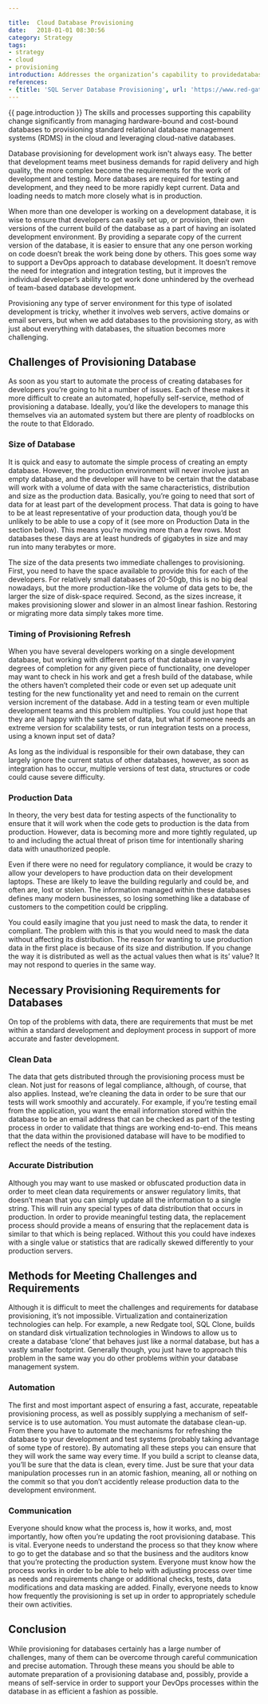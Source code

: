 ```yaml
---

title:  Cloud Database Provisioning
date:   2018-01-01 08:30:56
category: Strategy
tags:
- strategy
- cloud
- provisioning
introduction: Addresses the organization’s capability to providedatabase and database management systems in support of enterprise applications.
references:
- {title: 'SQL Server Database Provisioning', url: 'https://www.red-gate.com/simple-talk/sql/database-delivery/sql-server-database-provisioning/'}
---
```


{{ page.introduction }}
The skills and processes supporting this capability change significantly from
managing hardware-bound and cost-bound databases to provisioning standard
relational database management systems (RDMS) in the cloud and leveraging
cloud-native databases.

Database provisioning for development work isn't always easy. The better that development teams meet business demands for rapid delivery and high quality, the more complex become the requirements for the work of development and testing. More databases are required for testing and development, and they need to be more rapidly kept current. Data and loading needs to match more closely what is in production. 

When more than one developer is working on a development database, it is wise to ensure that developers can easily set up, or provision, their own versions of the current build of the database as a part of having an isolated development environment. By providing a separate copy of the current version of the database, it is easier to ensure that any one person working on code doesn’t break the work being done by others. This goes some way to support a DevOps approach to database development. It doesn’t remove the need for integration and integration testing, but it improves the individual developer’s ability to get work done unhindered by the overhead of team-based database development.

Provisioning any type of server environment for this type of isolated development is tricky, whether it involves web servers, active domains or email servers, but when we add databases to the provisioning story, as with just about everything with databases, the situation becomes more challenging.

## Challenges of Provisioning Database
As soon as you start to automate the process of creating databases for developers you’re going to hit a number of issues. Each of these makes it more difficult to create an automated, hopefully self-service, method of provisioning a database. Ideally, you’d like the developers to manage this themselves via an automated system but there are plenty of roadblocks on the route to that Eldorado.

### Size of Database
It is quick and easy to automate the simple process of creating an empty database. However, the production environment will never involve just an empty database, and the developer will have to be certain that the database will work with a volume of data with the same characteristics, distribution and size as the production data. Basically, you’re going to need that sort of data for at least part of the development process. That data is going to have to be at least representative of your production data, though you’d be unlikely to be able to use a copy of it (see more on Production Data in the section below). This means you’re moving more than a few rows. Most databases these days are at least hundreds of gigabytes in size and may run into many terabytes or more.

The size of the data presents two immediate challenges to provisioning. First, you need to have the space available to provide this for each of the developers. For relatively small databases of 20-50gb, this is no big deal nowadays, but the more production-like the volume of data gets to be, the larger the size of disk-space required. Second, as the sizes increase, it makes provisioning slower and slower in an almost linear fashion. Restoring or migrating more data simply takes more time.

### Timing of Provisioning Refresh
When you have several developers working on a single development database, but working with different parts of that database in varying degrees of completion for any given piece of functionality, one developer may want to check in his work and get a fresh build of the database, while the others haven’t completed their code or even set up adequate unit testing for the new functionality yet and need to remain on the current version increment of the database. Add in a testing team or even multiple development teams and this problem multiplies. You could just hope that they are all happy with the same set of data, but what if someone needs an extreme version for scalability tests, or run integration tests on a process, using a known input set of data?

As long as the individual is responsible for their own database, they can largely ignore the current status of other databases, however, as soon as integration has to occur, multiple versions of test data, structures or code could cause severe difficulty.

### Production Data
In theory, the very best data for testing aspects of the functionality to ensure that it will work when the code gets to production is the data from production. However, data is becoming more and more tightly regulated, up to and including the actual threat of prison time for intentionally sharing data with unauthorized people.

Even if there were no need for regulatory compliance, it would be crazy to allow your developers to have production data on their development laptops. These are likely to leave the building regularly and could be, and often are, lost or stolen. The information managed within these databases defines many modern businesses, so losing something like a database of customers to the competition could be crippling.

You could easily imagine that you just need to mask the data, to render it compliant. The problem with this is that you would need to mask the data without affecting its distribution. The reason for wanting to use production data in the first place is because of its size and distribution. If you change the way it is distributed as well as the actual values then what is its’ value? It may not respond to queries in the same way.

## Necessary Provisioning Requirements for Databases
On top of the problems with data, there are requirements that must be met within a standard development and deployment process in support of more accurate and faster development.

### Clean Data
The data that gets distributed through the provisioning process must be clean. Not just for reasons of legal compliance, although, of course, that also applies. Instead, we’re cleaning the data in order to be sure that our tests will work smoothly and accurately. For example, if you’re testing email from the application, you want the email information stored within the database to be an email address that can be checked as part of the testing process in order to validate that things are working end-to-end. This means that the data within the provisioned database will have to be modified to reflect the needs of the testing.

### Accurate Distribution
Although you may want to use masked or obfuscated production data in order to meet clean data requirements or answer regulatory limits, that doesn’t mean that you can simply update all the information to a single string. This will ruin any special types of data distribution that occurs in production. In order to provide meaningful testing data, the replacement process should provide a means of ensuring that the replacement data is similar to that which is being replaced. Without this you could have indexes with a single value or statistics that are radically skewed differently to your production servers.

## Methods for Meeting Challenges and Requirements
Although it is difficult to meet the challenges and requirements for database provisioning, it’s not impossible. Virtualization and containerization technologies can help. For example, a new Redgate tool, SQL Clone, builds on standard disk virtualization technologies in Windows to allow us to create a database ‘clone’ that behaves just like a normal database, but has a vastly smaller footprint. Generally though, you just have to approach this problem in the same way you do other problems within your database management system.

### Automation
The first and most important aspect of ensuring a fast, accurate, repeatable provisioning process, as well as possibly supplying a mechanism of self-service is to use automation. You must automate the database clean-up. From there you have to automate the mechanisms for refreshing the database to your development and test systems (probably taking advantage of some type of restore). By automating all these steps you can ensure that they will work the same way every time. If you build a script to cleanse data, you’ll be sure that the data is clean, every time. Just be sure that your data manipulation processes run in an atomic fashion, meaning, all or nothing on the commit so that you don’t accidently release production data to the development environment.

### Communication
Everyone should know what the process is, how it works, and, most importantly, how often you’re updating the root provisioning database. This is vital. Everyone needs to understand the process so that they know where to go to get the database and so that the business and the auditors know that you’re protecting the production system. Everyone must know how the process works in order to be able to help with adjusting process over time as needs and requirements change or additional checks, tests, data modifications and data masking are added. Finally, everyone needs to know how frequently the provisioning is set up in order to appropriately schedule their own activities.

## Conclusion
While provisioning for databases certainly has a large number of challenges, many of them can be overcome through careful communication and precise automation. Through these means you should be able to automate preparation of a provisioning database and, possibly, provide a means of self-service in order to support your DevOps processes within the database in as efficient a fashion as possible.